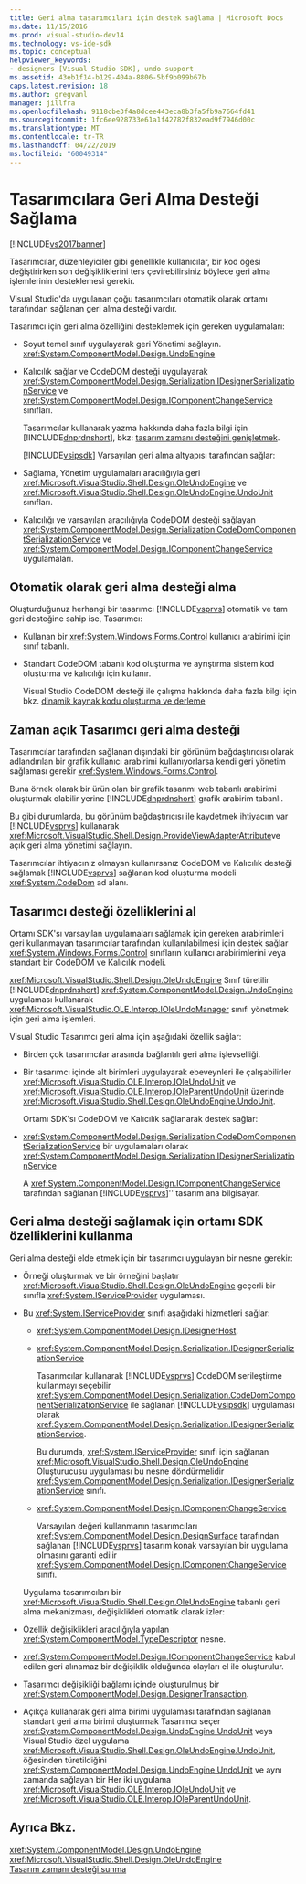 ```yaml
---
title: Geri alma tasarımcıları için destek sağlama | Microsoft Docs
ms.date: 11/15/2016
ms.prod: visual-studio-dev14
ms.technology: vs-ide-sdk
ms.topic: conceptual
helpviewer_keywords:
- designers [Visual Studio SDK], undo support
ms.assetid: 43eb1f14-b129-404a-8806-5bf9b099b67b
caps.latest.revision: 18
ms.author: gregvanl
manager: jillfra
ms.openlocfilehash: 9118cbe3f4a8dcee443eca8b3fa5fb9a7664fd41
ms.sourcegitcommit: 1fc6ee928733e61a1f42782f832ead9f7946d00c
ms.translationtype: MT
ms.contentlocale: tr-TR
ms.lasthandoff: 04/22/2019
ms.locfileid: "60049314"
---
```

# <a name="supplying-undo-support-to-designers"></a>Tasarımcılara Geri Alma Desteği Sağlama
[!INCLUDE[vs2017banner](../includes/vs2017banner.md)]

Tasarımcılar, düzenleyiciler gibi genellikle kullanıcılar, bir kod öğesi değiştirirken son değişikliklerini ters çevirebilirsiniz böylece geri alma işlemlerinin desteklemesi gerekir.  
  
 Visual Studio'da uygulanan çoğu tasarımcıları otomatik olarak ortamı tarafından sağlanan geri alma desteği vardır.  
  
 Tasarımcı için geri alma özelliğini desteklemek için gereken uygulamaları:  
  
- Soyut temel sınıf uygulayarak geri Yönetimi sağlayın. <xref:System.ComponentModel.Design.UndoEngine>  
  
- Kalıcılık sağlar ve CodeDOM desteği uygulayarak <xref:System.ComponentModel.Design.Serialization.IDesignerSerializationService> ve <xref:System.ComponentModel.Design.IComponentChangeService> sınıfları.  
  
  Tasarımcılar kullanarak yazma hakkında daha fazla bilgi için [!INCLUDE[dnprdnshort](../includes/dnprdnshort-md.md)], bkz: [tasarım zamanı desteğini genişletmek](http://msdn.microsoft.com/library/d6ac8a6a-42fd-4bc8-bf33-b212811297e2).  
  
  [!INCLUDE[vsipsdk](../includes/vsipsdk-md.md)] Varsayılan geri alma altyapısı tarafından sağlar:  
  
- Sağlama, Yönetim uygulamaları aracılığıyla geri <xref:Microsoft.VisualStudio.Shell.Design.OleUndoEngine> ve <xref:Microsoft.VisualStudio.Shell.Design.OleUndoEngine.UndoUnit> sınıfları.  
  
- Kalıcılığı ve varsayılan aracılığıyla CodeDOM desteği sağlayan <xref:System.ComponentModel.Design.Serialization.CodeDomComponentSerializationService> ve <xref:System.ComponentModel.Design.IComponentChangeService> uygulamaları.  
  
## <a name="obtaining-undo-support-automatically"></a>Otomatik olarak geri alma desteği alma  
 Oluşturduğunuz herhangi bir tasarımcı [!INCLUDE[vsprvs](../includes/vsprvs-md.md)] otomatik ve tam geri desteğine sahip ise, Tasarımcı:  
  
- Kullanan bir <xref:System.Windows.Forms.Control> kullanıcı arabirimi için sınıf tabanlı.  
  
- Standart CodeDOM tabanlı kod oluşturma ve ayrıştırma sistem kod oluşturma ve kalıcılığı için kullanır.  
  
     Visual Studio CodeDOM desteği ile çalışma hakkında daha fazla bilgi için bkz. [dinamik kaynak kodu oluşturma ve derleme](http://msdn.microsoft.com/library/d077a3e8-bd81-4bdf-b6a3-323857ea30fb)  
  
## <a name="when-to-use-explicit-designer-undo-support"></a>Zaman açık Tasarımcı geri alma desteği  
 Tasarımcılar tarafından sağlanan dışındaki bir görünüm bağdaştırıcısı olarak adlandırılan bir grafik kullanıcı arabirimi kullanıyorlarsa kendi geri yönetim sağlaması gerekir <xref:System.Windows.Forms.Control>.  
  
 Buna örnek olarak bir ürün olan bir grafik tasarımı web tabanlı arabirimi oluşturmak olabilir yerine [!INCLUDE[dnprdnshort](../includes/dnprdnshort-md.md)] grafik arabirim tabanlı.  
  
 Bu gibi durumlarda, bu görünüm bağdaştırıcısı ile kaydetmek ihtiyacım var [!INCLUDE[vsprvs](../includes/vsprvs-md.md)] kullanarak <xref:Microsoft.VisualStudio.Shell.Design.ProvideViewAdapterAttribute>ve açık geri alma yönetimi sağlayın.  
  
 Tasarımcılar ihtiyacınız olmayan kullanırsanız CodeDOM ve Kalıcılık desteği sağlamak [!INCLUDE[vsprvs](../includes/vsprvs-md.md)] sağlanan kod oluşturma modeli <xref:System.CodeDom> ad alanı.  
  
## <a name="undo-support-features-of-the-designer"></a>Tasarımcı desteği özelliklerini al  
 Ortamı SDK'sı varsayılan uygulamaları sağlamak için gereken arabirimleri geri kullanmayan tasarımcılar tarafından kullanılabilmesi için destek sağlar <xref:System.Windows.Forms.Control> sınıfların kullanıcı arabirimlerini veya standart bir CodeDOM ve Kalıcılık modeli.  
  
 <xref:Microsoft.VisualStudio.Shell.Design.OleUndoEngine> Sınıf türetilir [!INCLUDE[dnprdnshort](../includes/dnprdnshort-md.md)] <xref:System.ComponentModel.Design.UndoEngine> uygulaması kullanarak <xref:Microsoft.VisualStudio.OLE.Interop.IOleUndoManager> sınıfı yönetmek için geri alma işlemleri.  
  
 Visual Studio Tasarımcı geri alma için aşağıdaki özellik sağlar:  
  
- Birden çok tasarımcılar arasında bağlantılı geri alma işlevselliği.  
  
- Bir tasarımcı içinde alt birimleri uygulayarak ebeveynleri ile çalışabilirler <xref:Microsoft.VisualStudio.OLE.Interop.IOleUndoUnit> ve <xref:Microsoft.VisualStudio.OLE.Interop.IOleParentUndoUnit> üzerinde <xref:Microsoft.VisualStudio.Shell.Design.OleUndoEngine.UndoUnit>.  
  
  Ortamı SDK'sı CodeDOM ve Kalıcılık sağlanarak destek sağlar:  
  
- <xref:System.ComponentModel.Design.Serialization.CodeDomComponentSerializationService> bir uygulamaları olarak <xref:System.ComponentModel.Design.Serialization.IDesignerSerializationService>  
  
  A <xref:System.ComponentModel.Design.IComponentChangeService> tarafından sağlanan [!INCLUDE[vsprvs](../includes/vsprvs-md.md)]'' tasarım ana bilgisayar.  
  
## <a name="using-the-environment-sdk-features-to-supply-undo-support"></a>Geri alma desteği sağlamak için ortamı SDK özelliklerini kullanma  
 Geri alma desteği elde etmek için bir tasarımcı uygulayan bir nesne gerekir:  
  
- Örneği oluşturmak ve bir örneğini başlatır <xref:Microsoft.VisualStudio.Shell.Design.OleUndoEngine> geçerli bir sınıfla <xref:System.IServiceProvider> uygulaması.  
  
- Bu <xref:System.IServiceProvider> sınıfı aşağıdaki hizmetleri sağlar:  
  
  - <xref:System.ComponentModel.Design.IDesignerHost>.  
  
  - <xref:System.ComponentModel.Design.Serialization.IDesignerSerializationService>  
  
       Tasarımcılar kullanarak [!INCLUDE[vsprvs](../includes/vsprvs-md.md)] CodeDOM serileştirme kullanmayı seçebilir <xref:System.ComponentModel.Design.Serialization.CodeDomComponentSerializationService> ile sağlanan [!INCLUDE[vsipsdk](../includes/vsipsdk-md.md)] uygulaması olarak <xref:System.ComponentModel.Design.Serialization.IDesignerSerializationService>.  
  
       Bu durumda, <xref:System.IServiceProvider> sınıfı için sağlanan <xref:Microsoft.VisualStudio.Shell.Design.OleUndoEngine> Oluşturucusu uygulaması bu nesne döndürmelidir <xref:System.ComponentModel.Design.Serialization.IDesignerSerializationService> sınıfı.  
  
  - <xref:System.ComponentModel.Design.IComponentChangeService>  
  
       Varsayılan değeri kullanmanın tasarımcıları <xref:System.ComponentModel.Design.DesignSurface> tarafından sağlanan [!INCLUDE[vsprvs](../includes/vsprvs-md.md)] tasarım konak varsayılan bir uygulama olmasını garanti edilir <xref:System.ComponentModel.Design.IComponentChangeService> sınıfı.  
  
  Uygulama tasarımcıları bir <xref:Microsoft.VisualStudio.Shell.Design.OleUndoEngine> tabanlı geri alma mekanizması, değişiklikleri otomatik olarak izler:  
  
- Özellik değişiklikleri aracılığıyla yapılan <xref:System.ComponentModel.TypeDescriptor> nesne.  
  
- <xref:System.ComponentModel.Design.IComponentChangeService> kabul edilen geri alınamaz bir değişiklik olduğunda olayları el ile oluşturulur.  
  
- Tasarımcı değişikliği bağlamı içinde oluşturulmuş bir <xref:System.ComponentModel.Design.DesignerTransaction>.  
  
- Açıkça kullanarak geri alma birimi uygulaması tarafından sağlanan standart geri alma birimi oluşturmak Tasarımcı seçer <xref:System.ComponentModel.Design.UndoEngine.UndoUnit> veya Visual Studio özel uygulama <xref:Microsoft.VisualStudio.Shell.Design.OleUndoEngine.UndoUnit>, öğesinden türetildiğini <xref:System.ComponentModel.Design.UndoEngine.UndoUnit> ve aynı zamanda sağlayan bir Her iki uygulama <xref:Microsoft.VisualStudio.OLE.Interop.IOleUndoUnit> ve <xref:Microsoft.VisualStudio.OLE.Interop.IOleParentUndoUnit>.  
  
## <a name="see-also"></a>Ayrıca Bkz.  
 <xref:System.ComponentModel.Design.UndoEngine>   
 <xref:Microsoft.VisualStudio.Shell.Design.OleUndoEngine>   
 [Tasarım zamanı desteği sunma](http://msdn.microsoft.com/library/d6ac8a6a-42fd-4bc8-bf33-b212811297e2)
